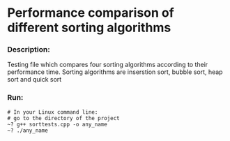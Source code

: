 # Performance comparison of different sorting algorithms

### Description:
Testing file which compares four sorting algorithms according to their performance time. Sorting algorithms are inserstion sort, bubble sort, heap sort and quick sort

### Run:
```ubuntu
# In your Linux command line:
# go to the directory of the project
~? g++ sorttests.cpp -o any_name
~? ./any_name
```
